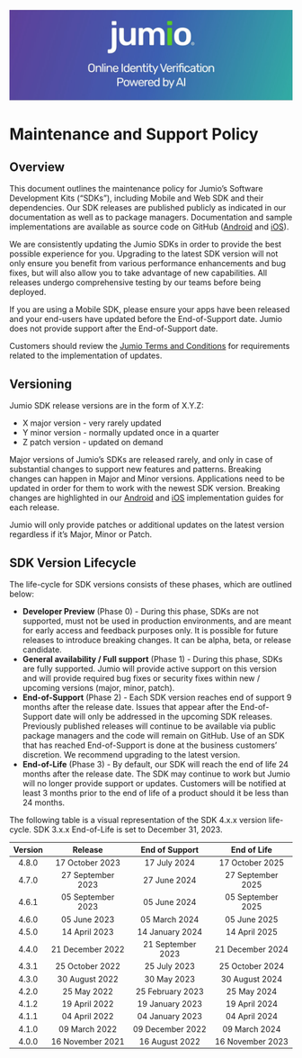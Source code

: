 ![Header Graphic](images/jumio_feature_graphic.jpg)

# Maintenance and Support Policy

## Overview
This document outlines the maintenance policy for Jumio’s Software Development Kits (“SDKs”), including Mobile and Web SDK and their dependencies. 
Our SDK releases are published publicly as indicated in our documentation as well as to package managers. Documentation and sample implementations are available as source code on GitHub ([Android](https://github.com/Jumio/mobile-sdk-android) and [iOS](https://github.com/Jumio/mobile-sdk-ios)).

We are consistently updating the Jumio SDKs in order to provide the best possible experience for you. Upgrading to the latest SDK version will not only ensure you benefit from various performance enhancements and bug fixes, but will also allow you to take advantage of new capabilities. All releases undergo comprehensive testing by our teams before being deployed.

If you are using a Mobile SDK, please ensure your apps have been released and your end-users have updated before the End-of-Support date. Jumio does not provide support after the End-of-Support date. 

Customers should review the [Jumio Terms and Conditions](https://www.jumio.com/legal-information/privacy-notices/) for requirements related to the implementation of updates. 

## Versioning
Jumio SDK release versions are in the form of X.Y.Z:
* X major version - very rarely updated
* Y minor version - normally updated once in a quarter
* Z patch version - updated on demand

Major versions of Jumio’s SDKs are released rarely, and only in case of substantial changes to support new features and patterns. Breaking changes can happen in Major and Minor versions. Applications need to be updated in order for them to work with the newest SDK version. Breaking changes are highlighted in our [Android](https://github.com/Jumio/mobile-sdk-android) and [iOS](https://github.com/Jumio/mobile-sdk-ios) implementation guides for each release.

Jumio will only provide patches or additional updates on the latest version regardless if it’s Major, Minor or Patch. 

## SDK Version Lifecycle
The life-cycle for SDK versions consists of these phases, which are outlined below:
* __Developer Preview__ (Phase 0) - During this phase, SDKs are not supported, must not be used in production environments, and are meant for early access and feedback purposes only. It is possible for future releases to introduce breaking changes. It can be alpha, beta, or release candidate.
* __General availability / Full support__ (Phase 1) - During this phase, SDKs are fully supported. Jumio will provide active support on this version and will provide required bug fixes or security fixes within new / upcoming versions (major, minor, patch). 
* __End-of-Support__ (Phase 2) - Each SDK version reaches end of support 9 months after the release date. Issues that appear after the End-of-Support date will only be addressed in the upcoming SDK releases. Previously published releases will continue to be available via public package managers and the code will remain on GitHub. Use of an SDK that has reached End-of-Support is done at the business customers’ discretion. We recommend upgrading to the latest version.
* __End-of-Life__ (Phase 3) - By default, our SDK will reach the end of life 24 months after the release date. The SDK may continue to work but Jumio will no longer provide support or updates. Customers will be notified at least 3 months prior to the end of life of a product should it be less than 24 months. 

The following table is a visual representation of the SDK 4.x.x version life-cycle. SDK 3.x.x End-of-Life is set to December 31, 2023.

| Version |     Release      |   End of Support  |   End of Life    | 
|:-------:|:----------------:|:-----------------:|:----------------:|
|   4.8.0 |  17 October 2023 |      17 July 2024 |  17 October 2025 |
|   4.7.0 |27 September 2023 |      27 June 2024 |27 September 2025 |
|   4.6.1 |05 September 2023 |      05 June 2024 |05 September 2025 | 
|   4.6.0 |     05 June 2023 |     05 March 2024 |     05 June 2025 | 
|   4.5.0 |    14 April 2023 |   14 January 2024 |    14 April 2025 | 
|   4.4.0 | 21 December 2022 | 21 September 2023 | 21 December 2024 | 
|   4.3.1 |  25 October 2022 |      25 July 2023 |  25 October 2024 | 
|   4.3.0 |   30 August 2022 |       30 May 2023 |   30 August 2024 | 
|   4.2.0 |      25 May 2022 |  25 February 2023 |      25 May 2024 | 
|   4.1.2 |    19 April 2022 |   19 January 2023 |    19 April 2024 |
|   4.1.1 |    04 April 2022 |   04 January 2023 |    04 April 2024 |
|   4.1.0 |    09 March 2022 |  09 December 2022 |    09 March 2024 |
|   4.0.0 | 16 November 2021 |    16 August 2022 | 16 November 2023 | 
